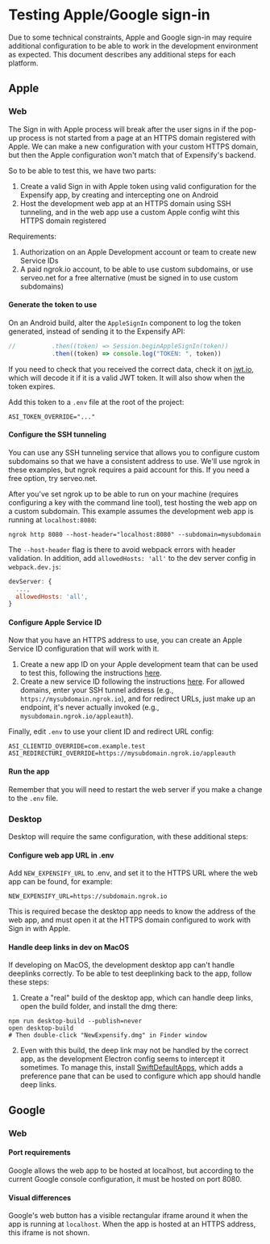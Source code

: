 # Testing Apple/Google sign-in

Due to some technical constraints, Apple and Google sign-in may require additional configuration to be able to work in the development environment as expected. This document describes any additional steps for each platform. 

## Apple

### Web

The Sign in with Apple process will break after the user signs in if the pop-up process is not started from a page at an HTTPS domain registered with Apple. We can make a new configuration with your custom HTTPS domain, but then the Apple configuration won't match that of Expensify's backend.

So to be able to test this, we have two parts:
1. Create a valid Sign in with Apple token using valid configuration for the Expensify app, by creating and intercepting one on Android
2. Host the development web app at an HTTPS domain using SSH tunneling, and in the web app use a custom Apple config wiht this HTTPS domain registered

Requirements:
1. Authorization on an Apple Development account or team to create new Service IDs
2. A paid ngrok.io account, to be able to use custom subdomains, or use serveo.net for a free alternative (must be signed in to use custom subdomains)

#### Generate the token to use

On an Android build, alter the `AppleSignIn` component to log the token generated, instead of sending it to the Expensify API:

```js
//          .then((token) => Session.beginAppleSignIn(token))
            .then((token) => console.log("TOKEN: ", token))
```

If you need to check that you received the correct data, check it on [jwt.io](https://jwt.io), which will decode it if it is a valid JWT token. It will also show when the token expires.

Add this token to a `.env` file at the root of the project:

```
ASI_TOKEN_OVERRIDE="..."
```

#### Configure the SSH tunneling

You can use any SSH tunneling service that allows you to configure custom subdomains so that we have a consistent address to use. We'll use ngrok in these examples, but ngrok requires a paid account for this. If you need a free option, try serveo.net.

After you've set ngrok up to be able to run on your machine (requires configuring a key with the command line tool), test hosting the web app on a custom subdomain. This example assumes the development web app is running at `localhost:8080`:

```
ngrok http 8080 --host-header="localhost:8080" --subdomain=mysubdomain
```

The `--host-header` flag is there to avoid webpack errors with header validation. In addition, add `allowedHosts: 'all'` to the dev server config in `webpack.dev.js`:

```js
devServer: {
  ...,
  allowedHosts: 'all',
}
```

#### Configure Apple Service ID

Now that you have an HTTPS address to use, you can create an Apple Service ID configuration that will work with it.

1. Create a new app ID on your Apple development team that can be used to test this, following the instructions [here](https://github.com/invertase/react-native-apple-authentication/blob/main/docs/INITIAL_SETUP.md).
2. Create a new service ID following the instructions [here](https://github.com/invertase/react-native-apple-authentication/blob/main/docs/ANDROID_EXTRA.md). For allowed domains, enter your SSH tunnel address (e.g., `https://mysubdomain.ngrok.io`), and for redirect URLs, just make up an endpoint, it's never actually invoked (e.g., `mysubdomain.ngrok.io/appleauth`).

Finally, edit `.env` to use your client ID and redirect URL config:

```
ASI_CLIENTID_OVERRIDE=com.example.test
ASI_REDIRECTURI_OVERRIDE=https://mysubdomain.ngrok.io/appleauth
```

#### Run the app

Remember that you will need to restart the web server if you make a change to the `.env` file.

### Desktop

Desktop will require the same configuration, with these additional steps:

#### Configure web app URL in .env

Add `NEW_EXPENSIFY_URL` to .env, and set it to the HTTPS URL where the web app can be found, for example:

```
NEW_EXPENSIFY_URL=https://subdomain.ngrok.io
```

This is required becase the desktop app needs to know the address of the web app, and must open it at
the HTTPS domain configured to work with Sign in with Apple.

#### Handle deep links in dev on MacOS

If developing on MacOS, the development desktop app can't handle deeplinks correctly. To be able to test deeplinking back to the app, follow these steps:

1. Create a "real" build of the desktop app, which can handle deep links, open the build folder, and install the dmg there:

```
npm run desktop-build --publish=never
open desktop-build
# Then double-click "NewExpensify.dmg" in Finder window
```

2. Even with this build, the deep link may not be handled by the correct app, as the development Electron config seems to intercept it sometimes. To manage this, install [SwiftDefaultApps](https://github.com/Lord-Kamina/SwiftDefaultApps), which adds a preference pane that can be used to configure which app should handle deep links.

## Google

### Web

#### Port requirements

Google allows the web app to be hosted at localhost, but according to the current Google console configuration, it must be hosted on port 8080.

#### Visual differences

Google's web button has a visible rectangular iframe around it when the app is running at `localhost`. When the app is hosted at an HTTPS address, this iframe is not shown.